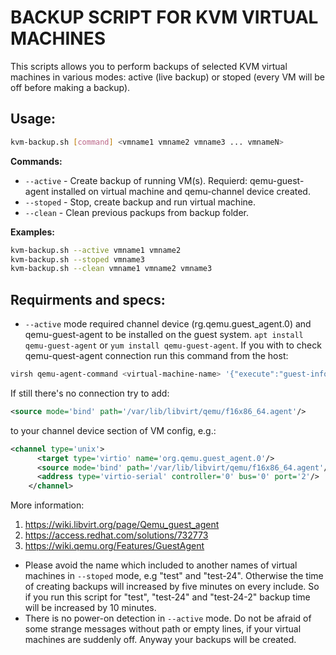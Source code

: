 # BACKUP SCRIPT FOR KVM VIRTUAL MACHINES ##############
This scripts allows you to perform backups of selected KVM virtual machines in various modes: active (live backup) or stoped (every VM will be off before making a backup).

## Usage:
```bash
kvm-backup.sh [command] <vmname1 vmname2 vmname3 ... vmnameN>
```
**Commands:**
- `--active` - Create backup of running VM(s). Requierd: qemu-guest-agent installed on virtual machine and qemu-channel device created.
- `--stoped` - Stop, create backup and run virtual machine.
- `--clean` - Clean previous packups from backup folder.

**Examples:**

```bash
kvm-backup.sh --active vmname1 vmname2
kvm-backup.sh --stoped vmname3
kvm-backup.sh --clean vmname1 vmname2 vmname3
```

## Requirments and specs:
- `--active` mode required channel device (rg.qemu.guest_agent.0) and qemu-guest-agent to be installed on the guest system. `apt install qemu-guest-agent` or `yum install qemu-guest-agent`. If you with to check qemu-quest-agent connection run this command from the host:

```bash
virsh qemu-agent-command <virtual-machine-name> '{"execute":"guest-info"}'
```

If still there's no connection try to add:
```xml
<source mode='bind' path='/var/lib/libvirt/qemu/f16x86_64.agent'/>
```

to your channel device section of VM config, e.g.:

```xml
<channel type='unix'>
      <target type='virtio' name='org.qemu.guest_agent.0'/>
      <source mode='bind' path='/var/lib/libvirt/qemu/f16x86_64.agent'/>
      <address type='virtio-serial' controller='0' bus='0' port='2'/>
    </channel>
```

More information:
1. https://wiki.libvirt.org/page/Qemu_guest_agent
2. https://access.redhat.com/solutions/732773
3. https://wiki.qemu.org/Features/GuestAgent

- Please avoid the name which included to another names of virtual machines in `--stoped` mode, e.g "test" and "test-24". Otherwise the time of creating backups will increased by five minutes on every include. So if you run this script for "test", "test-24" and "test-24-2" backup time will be increased by 10 minutes.
- There is no power-on detection in `--active` mode. Do not be afraid of some strange messages without path or empty lines, if your virtual machines are suddenly off. Anyway your backups will be created.
